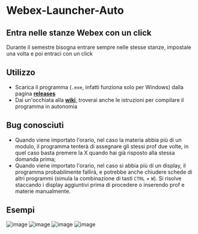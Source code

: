 # Webex-Launcher-Auto

## Entra nelle stanze Webex con un click

Durante il semestre bisogna entrare sempre nelle stesse stanze, impostale una volta e poi entraci con un click

## Utilizzo
* Scarica il programma (`.exe`, infatti funziona solo per Windows) dalla pagina [**releases**](https://github.com/stignarnia/Webex-Launcher-Auto/releases)
* Dai un'occhiata alla [**wiki**](https://github.com/stignarnia/Webex-Launcher-Auto/wiki), troverai anche le istruzioni per compilare il programma in autonomia

## Bug conosciuti  
* Quando viene importato l'orario, nel caso la materia abbia più di un modulo, il programma tenterà di assegnare gli stessi prof due volte, in quel caso basta premere la X quando hai già risposto alla stessa domanda prima;
* Quando viene importato l'orario, nel caso si abbia più di un display, il programma probabilmente fallirà, e potrebbe anche chiudere schede di altri programmi (simula la combinazione di tasti `CTRL` + `W`).  Si risolve staccando i display aggiuntivi prima di procedere o inserendo prof e materie manualmente.

## Esempi
![image](https://user-images.githubusercontent.com/80171209/117535303-79307800-aff5-11eb-945f-e42621cd3af2.png)
![image](https://user-images.githubusercontent.com/80171209/117535328-9402ec80-aff5-11eb-8320-c6612b25676b.png)
![image](https://user-images.githubusercontent.com/80171209/117535347-aaa94380-aff5-11eb-9aa0-e72c8a9b4e5b.png)
![image](https://user-images.githubusercontent.com/80171209/117535367-bbf25000-aff5-11eb-8ee2-a3ea32220655.png)
